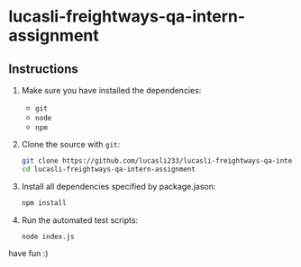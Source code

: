 # lucasli-freightways-qa-intern-assignment

## Instructions

1. Make sure you have installed the dependencies:

   - `git`
   - `node`
   - `npm`

2. Clone the source with `git`:

   ```sh
   git clone https://github.com/lucasli233/lucasli-freightways-qa-intern-assignment
   cd lucasli-freightways-qa-intern-assignment
   ```

3. Install all dependencies specified by package.jason:

   ```sh
   npm install
   ```

4. Run the automated test scripts:

   ```
   node index.js
   ```

have fun :)
